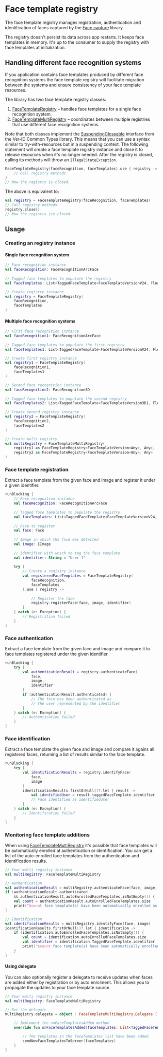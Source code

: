 # Face template registry

The face template registry manages registration, authentication and identification of faces captured by the [Face capture]() library.

The registry doesn't persist its data across app restarts. It keeps face templates in memory. It's up to the consumer to supply the registry with face templates at initialization.

## Handling different face recognition systems

If you application contains face templates produced by different face recognition systems the face template registry will facilitate migration between the systems and ensure consistency of your face template resources.

The library has two face template registry classes:

1. [FaceTemplateRegistry](./lib/src/main/java/com/appliedrec/verid3/facetemplateregistry/FaceTemplateRegistry.kt) – handles face templates for a single face recognition system.
2. [FaceTemplateMultiRegistry](./lib/src/main/java/com/appliedrec/verid3/facetemplateregistry/FaceTemplateMultiRegistry.kt) – coordinates between multiple registries that use different face recognition systems.

Note that both classes implement the [SuspendingCloseable]() interface from the Ver-ID Common Types library. This means that you can use a syntax similar to try-with-resources but in a suspending context. The following statement will create a face template registry
instance and close it to release resources when it's no longer needed. After the registry is closed, calling its methods will throw an `IllegalStateException`.

```kotlin
FaceTemplateRegistry(faceRecognition, faceTemplates).use { registry ->
    // Call registry methods
}
// Now the registry is closed.
```

The above is equivalent to:

```kotlin
val registry = FaceTemplateRegistry(faceRecognition, faceTemplates)
// Call registry methods
registry.close()
// Now the registry ise closed.
```

## Usage

### Creating an registry instance

#### Single face recognition system

```kotlin
// Face recognition instance
val faceRecognition: FaceRecognitionArcFace
    
// Tagged face templates to populate the registry
val faceTemplates: List<TaggedFaceTemplate<FaceTemplateVersionV24, FloatArray>>

// Create registry instance
val registry = FaceTemplateRegistry(
    faceRecognition, 
    faceTemplates
)
```

#### Multiple face recognition systems

```kotlin
// First face recognition instance
val faceRecognition1: FaceRecognitionArcFace
    
// Tagged face templates to populate the first registry
val faceTemplates1: List<TaggedFaceTemplate<FaceTemplateVersionV24, FloatArray>>

// Create first registry instance
val registry1 = FaceTemplateRegistry(
    faceRecognition1, 
    faceTemplates1
)

// Second face recognition instance
val faceRecognition2: FaceRecognition3D
    
// Tagged face templates to populate the second registry
val faceTemplates2: List<TaggedFaceTemplate<FaceTemplateVersion3D1, FloatArray>>

// Create second registry instance
val registry2 = FaceTemplateRegistry(
    faceRecognition2, 
    faceTemplates2
)

// Create multi registry
val multiRegistry = FaceTemplateMultiRegistry(
    registry1 as FaceTemplateRegistry<FaceTemplateVersion<Any>, Any>,
    registry2 as FaceTemplateRegistry<FaceTemplateVersion<Any>, Any>
)
```

### Face template registration

Extract a face template from the given face and image and register it under a given identifier.

```kotlin
runBlocking {
    // Face recognition instance
    val faceRecognition: FaceRecognitionArcFace
    
    // Tagged face templates to populate the registry
    val faceTemplates: List<TaggedFaceTemplate<FaceTemplateVersionV24, FloatArray>>
    
    // Face to register
    val face: Face
    
    // Image in which the face was detected
    val image: IImage
    
    // Identifier with which to tag the face template
    val identifier: String = "User 1"
    
    try {
        // Create a registry instance
        val registeredFaceTemplates = FaceTemplateRegistry(
            faceRecognition, 
            faceTemplates
        ).use { registry ->
            
            // Register the face
            registry.registerFace(face, image, identifier)
        }
    } catch (e: Exception) {
        // Registration failed
    }
}
```

### Face authentication

Extract a face template from the given face and image and compare it to face templates registered under the given identifier.

```kotlin
runBlocking {
    try {
        val authenticationResult = registry.authenticateFace(
            face, 
            image, 
            identifier
        )
        if (authenticationResult.authenticated) {
            // The face has been authenticated as 
            // the user represented by the identifier
        }
    } catch (e: Exception) {
        // Authentication failed
    }
}
```

### Face identification

Extract a face template the given face and image and compare it agains all registered faces, returning a list of results similar to the face template.

```kotlin
runBlocking {
    try {
        val identificationResults = registry.identifyFace(
            face,
            image
        )
        identificationResults.firstOrNull()?.let { result ->
            val identifiedUser = result.taggedFaceTemplate.identifier
            // Face identified as identifiedUser
        }
    } catch (e: Exception) {
        // Identification failed
    }
}
```

### Monitoring face template additions

When using [FaceTemplateMultiRegistry](./lib/src/main/java/com/appliedrec/verid3/facetemplateregistry/FaceTemplateMultiRegistry.kt) it's possible that face templates will be automatically enrolled at authentication or identification.
You can get a list of the auto-enrolled face templates from the authentication and identification results.

```kotlin
// Your multi registry instance
val multiRegistry: FaceTemplateMultiRegistry

// Authentication
val authenticationResult = multiRegistry.authenticateFace(face, image, identifier)
if (authenticationResult.authenticated 
    && authenticationResult.autoEnrolledFaceTemplates.isNotEmpty()) {
    val count = authenticationResult.autoEnrolledFaceTemplates.size
    print("$count face template(s) have been automatically enrolled as $identifier")
}

// Identification
val identificationResults = multiRegistry.identifyFace(face, image)
identificationResults.firstOrNull()?.let { identification ->
    if (identification.autoEnrolledFaceTemplates.isNotEmpty()) {
        val count = identification.autoEnrolledFaceTemplates.size
        val identifier = identification.TaggedFaceTemplate.identifier
        print("$count face template(s) have been automatically enrolled as $identifier")
    }
}
```

#### Using delegate

You can also optionally register a delegate to receive updates when faces are added either by registration or by auto enrolment. This allows you to propagate the updates to your face template source.

```kotlin
// Your multi registry instance
val multiRegistry: FaceTemplateMultiRegistry

// Set the delegate
multiRegistry.delegate = object : FaceTemplateMultiRegistry.Delegate {

    // Implement the onFaceTemplatesAdded method
    override fun onFaceTemplatesAdded(faceTemplates: List<TaggedFaceTemplate<*, *>>) {

        // The templates in the faceTemplates list have been added
        sendNewFaceTemplatesToServer(faceTemplates)
    }
}
```